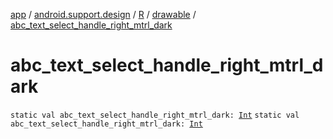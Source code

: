 [app](../../../index.md) / [android.support.design](../../index.md) / [R](../index.md) / [drawable](index.md) / [abc_text_select_handle_right_mtrl_dark](.)

# abc_text_select_handle_right_mtrl_dark

`static val abc_text_select_handle_right_mtrl_dark: `[`Int`](https://kotlinlang.org/api/latest/jvm/stdlib/kotlin/-int/index.html)
`static val abc_text_select_handle_right_mtrl_dark: `[`Int`](https://kotlinlang.org/api/latest/jvm/stdlib/kotlin/-int/index.html)
